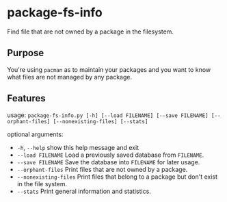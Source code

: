 # package-fs-info
Find file that are not owned by a package in the filesystem.

## Purpose

You're using `pacman` as to maintain your packages and you want to know what files are not managed by any package.

## Features
usage: `package-fs-info.py [-h] [--load FILENAME] [--save FILENAME] [--orphant-files] [--nonexisting-files] [--stats]`

optional arguments:
  - `-h`, `--help`         show this help message and exit
  - `--load FILENAME`      Load a previously saved database from `FILENAME`.
  - `--save FILENAME`      Save the database into `FILENAME` for later usage.
  - `--orphant-files`      Print files that are not owned by a package.
  - `--nonexisting-files`  Print files that belong to a package but don't exist in the file system.
  - `--stats`              Print general information and statistics.
